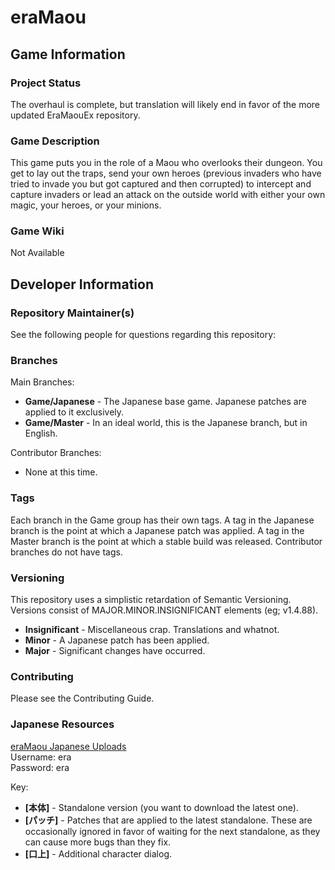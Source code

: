 ﻿# eraMaou

## Game Information

### Project Status
The overhaul is complete, but translation will likely end in favor of the more updated EraMaouEx repository.

### Game Description
This game puts you in the role of a Maou who overlooks their dungeon. You get to lay out the traps, send your own heroes (previous invaders who have tried to invade you but got captured and then corrupted) to intercept and capture invaders or lead an attack on the outside world with either your own magic, your heroes, or your minions.

### Game Wiki
Not Available

## Developer Information

### Repository Maintainer(s)
See the following people for questions regarding this repository:

### Branches
Main Branches:
 - **Game/Japanese** - The Japanese base game. Japanese patches are applied to it exclusively.
 - **Game/Master** - In an ideal world, this is the Japanese branch, but in English.

Contributor Branches:
 - None at this time.

### Tags
Each branch in the Game group has their own tags. A tag in the Japanese branch is the point at which a Japanese patch was applied. A tag in the Master branch is the point at which a stable build was released. Contributor branches do not have tags.

### Versioning
This repository uses a simplistic retardation of Semantic Versioning. Versions consist of MAJOR.MINOR.INSIGNIFICANT elements (eg; v1.4.88).

 - **Insignificant** - Miscellaneous crap. Translations and whatnot.
 - **Minor** - A Japanese patch has been applied.
 - **Major** - Significant changes have occurred.

### Contributing
Please see the Contributing Guide.

### Japanese Resources

[eraMaou Japanese Uploads](http://ux.getuploader.com/eramaou/)  
Username: era  
Password: era  
  
Key:  
 - **[本体]** - Standalone version (you want to download the latest one).  
 - **[パッチ]** - Patches that are applied to the latest standalone. These are occasionally ignored in favor of waiting for the next standalone, as they can cause more bugs than they fix.  
 - **[口上]** - Additional character dialog.   